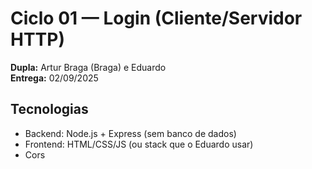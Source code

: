 # Ciclo 01 — Login (Cliente/Servidor HTTP)

**Dupla:** Artur Braga (Braga) e Eduardo  
**Entrega:** 02/09/2025

## Tecnologias

- Backend: Node.js + Express (sem banco de dados)
- Frontend: HTML/CSS/JS (ou stack que o Eduardo usar)
- Cors
